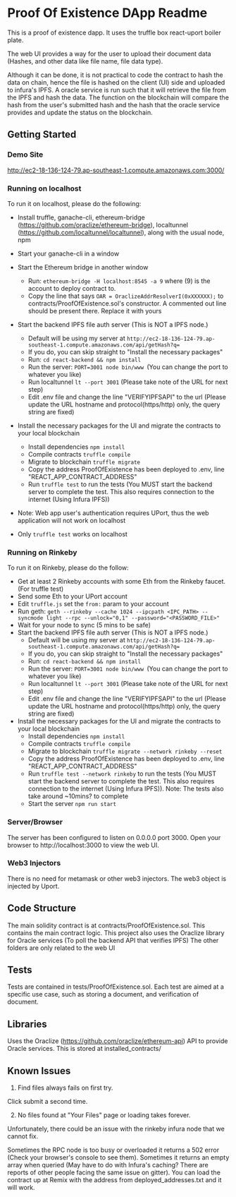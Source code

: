 # Proof Of Existence DApp Readme

This is a proof of existence dapp. It uses the truffle box react-uport boiler plate.

The web UI provides a way for the user to upload their document data (Hashes, and other data like file name, file data type).


Although it can be done, it is not practical to code the contract to hash the data on chain, hence the file is hashed on the client (UI) side and uploaded to infura's IPFS. A oracle service is run such that it will retrieve the file from the IPFS and hash the data.
The function on the blockchain will compare the hash from the user's submitted hash and the hash that the oracle service provides and update the status on the blockchain.

## Getting Started

### Demo Site
http://ec2-18-136-124-79.ap-southeast-1.compute.amazonaws.com:3000/

### Running on localhost
To run it on localhost, please do the following:
- Install truffle, ganache-cli, ethereum-bridge (https://github.com/oraclize/ethereum-bridge), localtunnel (https://github.com/localtunnel/localtunnel), along with the usual node, npm
- Start your ganache-cli in a window
- Start the Ethereum bridge in another window
  - Run: `ethereum-bridge -H localhost:8545 -a 9` where (9) is the account to deploy contract to.
  - Copy the line that says `OAR = OraclizeAddrResolverI(0xXXXXXX);` to contracts/ProofOfExistence.sol's constructor. A commented out line should be present there. Replace it with yours
- Start the backend IPFS file auth server (This is NOT a IPFS node.)
  - Default will be using my server at `http://ec2-18-136-124-79.ap-southeast-1.compute.amazonaws.com/api/getHash?q=`
  - If you do, you can skip straight to "Install the necessary packages"
  - Run: `cd react-backend && npm install`
  - Run the server: `PORT=3001 node bin/www `(You can change the port to whatever you like)
  - Run localtunnel `lt --port 3001` (Please take note of the URL for next step)
  - Edit .env file and change the line "VERIFYIPFSAPI" to the url (Please update the URL hostname and protocol(https/http) only, the query string are fixed)
- Install the necessary packages for the UI and migrate the contracts to your local blockchain
  - Install dependencies `npm install`
  - Compile contracts `truffle compile`
  - Migrate to blockchain `truffle migrate`
  - Copy the address ProofOfExistence has been deployed to .env, line "REACT_APP_CONTRACT_ADDRESS"
  - Run `truffle test` to run the tests (You MUST start the backend server to complete the test. This also requires connection to the internet (Using Infura IPFS))

- Note: Web app user's authentication requires UPort, thus the web application will not work on localhost
- Only `truffle test` works on localhost

### Running on Rinkeby
To run it on Rinkeby, please do the follow:
- Get at least 2 Rinkeby accounts with some Eth from the Rinkeby faucet. (For truffle test)
- Send some Eth to your UPort account
- Edit `truffle.js` set the `from:` param to your account
- Run geth: `geth --rinkeby --cache 1024 --ipcpath <IPC_PATH> --syncmode light --rpc --unlock="0,1" --password="<PASSWORD_FILE>"`
- Wait for your node to sync (5 mins to be safe)
- Start the backend IPFS file auth server (This is NOT a IPFS node.)
  - Default will be using my server at `http://ec2-18-136-124-79.ap-southeast-1.compute.amazonaws.com/api/getHash?q=`
  - If you do, you can skip straight to "Install the necessary packages"
  - Run: `cd react-backend && npm install`
  - Run the server: `PORT=3001 node bin/www `(You can change the port to whatever you like)
  - Run localtunnel `lt --port 3001` (Please take note of the URL for next step)
  - Edit .env file and change the line "VERIFYIPFSAPI" to the url (Please update the URL hostname and protocol(https/http) only, the query string are fixed)
- Install the necessary packages for the UI and migrate the contracts to your local blockchain
  - Install dependencies `npm install`
  - Compile contracts `truffle compile`
  - Migrate to blockchain `truffle migrate --network rinkeby --reset`
  - Copy the address ProofOfExistence has been deployed to .env, line "REACT_APP_CONTRACT_ADDRESS"
  - Run `truffle test --network rinkeby` to run the tests (You MUST start the backend server to complete the test. This also requires connection to the internet (Using Infura IPFS)). Note: The tests also take around ~10mins? to complete
  - Start the server `npm run start`

### Server/Browser
The server has been configured to listen on 0.0.0.0 port 3000. Open your browser to http://localhost:3000 to view the web UI.

### Web3 Injectors
There is no need for metamask or other web3 injectors. The web3 object is injected by Uport.

## Code Structure
The main solidity contract is at contracts/ProofOfExistence.sol. This contains the main contract logic.
This project also uses the Oraclize library for Oracle services (To poll the backend API that verifies IPFS)
The other folders are only related to the web UI

## Tests
Tests are contained in tests/ProofOfExistence.sol.
Each test are aimed at a specific use case, such as storing a document, and verification of document.

## Libraries
Uses the Oraclize (https://github.com/oraclize/ethereum-api) API to provide Oracle services. This is stored at installed_contracts/

## Known Issues
1) Find files always fails on first try.


Click submit a second time.


2) No files found at "Your Files" page or loading takes forever.


Unfortunately, there could be an issue with the rinkeby infura node that we cannot fix. 


Sometimes the RPC node is too busy or overloaded it returns a 502 error (Check your browser's console to see them). 
Sometimes it returns an empty array when queried (May have to do with Infura's caching? There are reports of other people facing the same issue on gitter). 
You can load the contract up at Remix with the address from deployed_addresses.txt and it will work.
